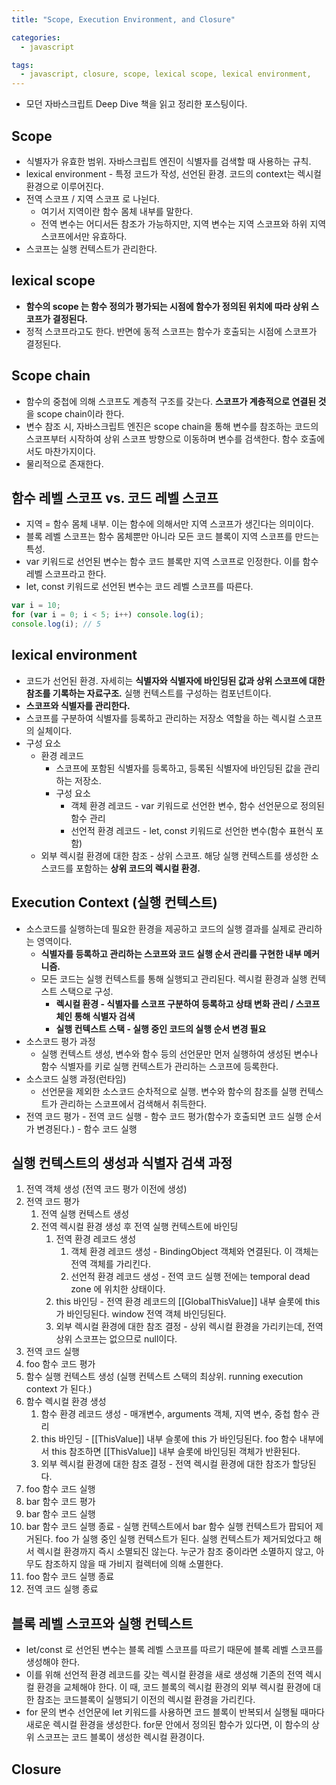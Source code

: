 ```yaml
---
title: "Scope, Execution Environment, and Closure"

categories:
  - javascript

tags:
  - javascript, closure, scope, lexical scope, lexical environment, 
---
```


- 모던 자바스크립트 Deep Dive 책을 읽고 정리한 포스팅이다.


## Scope
- 식별자가 유효한 범위. 자바스크립트 엔진이 식별자를 검색할 때 사용하는 규칙.
- lexical environment - 특정 코드가 작성, 선언된 환경. 코드의 context는 렉시컬 환경으로 이루어진다.
- 전역 스코프 / 지역 스코프 로 나뉜다.
  - 여기서 지역이란 함수 몸체 내부를 말한다.
  - 전역 변수는 어디서든 참조가 가능하지만, 지역 변수는 지역 스코프와 하위 지역 스코프에서만 유효하다.
- 스코프는 실행 컨텍스트가 관리한다.

## lexical scope
- **함수의 scope 는 함수 정의가 평가되는 시점에 함수가 정의된 위치에 따라 상위 스코프가 결정된다.**
- 정적 스코프라고도 한다. 반면에 동적 스코프는 함수가 호출되는 시점에 스코프가 결정된다.
  
## Scope chain
- 함수의 중첩에 의해 스코프도 계층적 구조를 갖는다. **스코프가 계층적으로 연결된 것**을 scope chain이라 한다.
- 변수 참조 시, 자바스크립트 엔진은 scope chain을 통해 변수를 참조하는 코드의 스코프부터 시작하여 상위 스코프 방향으로 이동하며 변수를 검색한다. 함수 호출에서도 마찬가지이다.
- 물리적으로 존재한다.

## 함수 레벨 스코프 vs. 코드 레벨 스코프

- 지역 = 함수 몸체 내부. 이는 함수에 의해서만 지역 스코프가 생긴다는 의미이다.
- 블록 레벨 스코프는 함수 몸체뿐만 아니라 모든 코드 블록이 지역 스코프를 만드는 특성.
- var 키워드로 선언된 변수는 함수 코드 블록만 지역 스코프로 인정한다. 이를 함수 레벨 스코프라고 한다.
- let, const 키워드로 선언된 변수는 코드 레벨 스코프를 따른다.

```javascript
var i = 10;
for (var i = 0; i < 5; i++) console.log(i);
console.log(i); // 5
```

## lexical environment
- 코드가 선언된 환경. 자세히는 **식별자와 식별자에 바인딩된 값과 상위 스코프에 대한 참조를 기록하는 자료구조.** 실행 컨텍스트를 구성하는 컴포넌트이다.
- **스코프와 식별자를 관리한다.**
- 스코프를 구분하여 식별자를 등록하고 관리하는 저장소 역할을 하는 렉시컬 스코프의 실체이다.
- 구성 요소
  - 환경 레코드
    - 스코프에 포함된 식별자를 등록하고, 등록된 식별자에 바인딩된 값을 관리하는 저장소.
    - 구성 요소
      - 객체 환경 레코드 - var 키워드로 선언한 변수, 함수 선언문으로 정의된 함수 관리
      - 선언적 환경 레코드 - let, const 키워드로 선언한 변수(함수 표현식 포함)
  - 외부 렉시컬 환경에 대한 참조 - 상위 스코프. 해당 실행 컨텍스트를 생성한 소스코드를 포함하는 **상위 코드의 렉시컬 환경.**

## Execution Context (실행 컨텍스트)
- 소스코드를 실행하는데 필요한 환경을 제공하고 코드의 실행 결과를 실제로 관리하는 영역이다.
  - **식별자를 등록하고 관리하는 스코프와 코드 실행 순서 관리를 구현한 내부 메커니즘.**
  - 모든 코드는 실행 컨텍스트를 통해 실행되고 관리된다. 렉시컬 환경과 실행 컨텍스트 스택으로 구성.
    - **렉시컬 환경 - 식별자를 스코프 구분하여 등록하고 상태 변화 관리 / 스코프 체인 통해 식별자 검색**
    - **실행 컨텍스트 스택 - 실행 중인 코드의 실행 순서 변경 필요**
- 소스코드 평가 과정
  - 실행 컨텍스트 생성, 변수와 함수 등의 선언문만 먼저 실행하여 생성된 변수나 함수 식별자를 키로 실행 컨텍스트가 관리하는 스코프에 등록한다.
- 소스코드 실행 과정(런타임)
  - 선언문을 제외한 소스코드 순차적으로 실행. 변수와 함수의 참조를 실행 컨텍스트가 관리하는 스코프에서 검색해서 취득한다.
- 전역 코드 평가 - 전역 코드 실행 - 함수 코드 평가(함수가 호출되면 코드 실행 순서가 변경된다.) - 함수 코드 실행

## 실행 컨텍스트의 생성과 식별자 검색 과정

1. 전역 객체 생성 (전역 코드 평가 이전에 생성)
2. 전역 코드 평가
   1. 전역 실행 컨텍스트 생성
   2. 전역 렉시컬 환경 생성 후 전역 실행 컨텍스트에 바인딩
      1. 전역 환경 레코드 생성
         1. 객체 환경 레코드 생성 - BindingObject 객체와 연결된다. 이 객체는 전역 객체를 가리킨다.
         2. 선언적 환경 레코드 생성 - 전역 코드 실행 전에는 temporal dead zone 에 위치한 상태이다.
      2. this 바인딩 - 전역 환경 레코드의 [[GlobalThisValue]] 내부 슬롯에 this가 바인딩된다. window 전역 객체 바인딩된다.
      3. 외부 렉시컬 환경에 대한 참조 결정 - 상위 렉시컬 환경을 가리키는데, 전역 상위 스코프는 없으므로 null이다.
3. 전역 코드 실행
4. foo 함수 코드 평가
5. 함수 실행 컨텍스트 생성 (실행 컨텍스트 스택의 최상위. running execution context 가 된다.)
6. 함수 렉시컬 환경 생성
   1. 함수 환경 레코드 생성 - 매개변수, arguments 객체, 지역 변수, 중첩 함수 관리
   2. this 바인딩 - [[ThisValue]] 내부 슬롯에 this 가 바인딩된다. foo 함수 내부에서 this 참조하면 [[ThisValue]] 내부 슬롯에 바인딩된 객체가 반환된다.
   3. 외부 렉시컬 환경에 대한 참조 결정 - 전역 렉시컬 환경에 대한 참조가 할당된다.
7. foo 함수 코드 실행
8. bar 함수 코드 평가
9. bar 함수 코드 실행
10. bar 함수 코드 실행 종료 - 실행 컨텍스트에서 bar 함수 실행 컨텍스트가 팝되어 제거된다. foo 가 실행 중인 실행 컨텍스트가 된다.
    실행 컨텍스트가 제거되었다고 해서 렉시컬 환경까지 즉시 소멸되진 않는다. 누군가 참조 중이라면 소멸하지 않고, 아무도 참조하지 않을 때 가비지 컬렉터에 의해 소멸한다.
11. foo 함수 코드 실행 종료
12. 전역 코드 실행 종료

## 블록 레벨 스코프와 실행 컨텍스트

- let/const 로 선언된 변수는 블록 레벨 스코프를 따르기 때문에 블록 레벨 스코프를 생성해야 한다.
- 이를 위해 선언적 환경 레코드를 갖는 렉시컬 환경을 새로 생성해 기존의 전역 렉시컬 환경을 교체해야 한다. 이 때, 코드 블록의 렉시컬 환경의 외부 렉시컬 환경에 대한 참조는 코드블록이 실행되기 이전의 렉시컬 환경을 가리킨다.
- for 문의 변수 선언문에 let 키워드를 사용하면 코드 블록이 반복되서 실행될 때마다 새로운 렉시컬 환경을 생성한다. for문 안에서 정의된 함수가 있다면, 이 함수의 상위 스코프는 코드 블록이 생성한 렉시컬 환경이다.

## Closure


